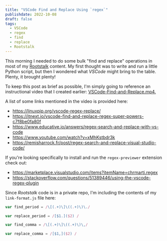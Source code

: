 ```yaml
---
title: "VSCode Find and Replace Using `regex`"
publishdate: 2022-10-08
draft: false
tags:
  - VSCode
  - regex
  - find
  - replace
  - Rootstalk
---
```


This morning I needed to do some bulk "find and replace" operations in most of my [Rootstalk](https://rootstalk.grinnell.edu) content.  My first thought was to write and run a little Python script, but then I wondered what _VSCode_ might bring to the table.  Plenty, it brought plenty!

To keep this post as brief as possible, I'm simply going to reference an instructional video that I created earlier: [VSCode-Find-and-Replace.mp4.](VSCode-Find-and-Replace.mp4)  

A list of some links mentioned in the video is provided here:

  - https://linuxpip.org/vscode-regex-replace/
  - https://itnext.io/vscode-find-and-replace-regex-super-powers-c7f8be0fa80f
  - https://www.educative.io/answers/regex-search-and-replace-with-vs-code
  - https://www.youtube.com/watch?v=xMhKstbdr3k
  - https://remisharrock.fr/post/regex-search-and-replace-visual-studio-code/

If you're looking specifically to install and run the `regex-previewer` extension check out:

  - https://marketplace.visualstudio.com/items?itemName=chrmarti.regex
  - https://stackoverflow.com/questions/51389446/using-the-vscode-regex-plugin

Since _Rootstalk_ code is in a private repo, I'm including the contents of my `link-format.js` file here:

```javascript
var find_period = /\[(.+)\]\((.+)\)\./

var replace_period = /[$1.]($2) /

var find_comma = /\[(.+)\]\((.+)\)\,/

var replace_comma = /[$1,]($2) /
```


